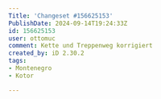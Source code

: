 ```yaml
---
Title: 'Changeset #156625153'
PublishDate: 2024-09-14T19:24:33Z
id: 156625153
user: ottomuc
comment: Kette und Treppenweg korrigiert
created_by: iD 2.30.2
tags:
- Montenegro
- Kotor

---
```


